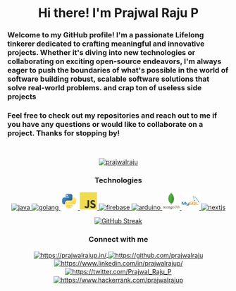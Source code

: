 <h1 align="center">Hi there! I'm Prajwal Raju P</h1>

<h3>
  Welcome to my GitHub profile! I'm a passionate Lifelong tinkerer dedicated to crafting meaningful and innovative projects. Whether it's diving into new technologies or collaborating on exciting open-source endeavors, I'm always eager to push the boundaries of what's possible in the world of software building robust, scalable software solutions that solve real-world problems. and crap ton of useless side projects
</h3>

<h3 >
  Feel free to check out my repositories and reach out to me if you have any questions or would like to collaborate on a project. Thanks for stopping by!
</h3>

<br>

<p align="center"> 
  <a href="https://github.com/ryo-ma/github-profile-trophy">
    <img src="https://github-profile-trophy.vercel.app/?username=prajwalraju&theme=onestar&no-bg=true&no-frame=true&column=-1" alt="prajwalraju" />
  </a> 
</p>

<h3 align="center">Technologies</h3>
<p align="center"> 
  <a href="https://www.java.com" target="_blank"> 
    <img src="https://cdn.jsdelivr.net/gh/devicons/devicon/icons/java/java-original-wordmark.svg"  alt="java" width="40" height="40" />
  </a> 
  <a href="https://go.dev" target="_blank"> 
    <img src="https://cdn.jsdelivr.net/gh/devicons/devicon/icons/go/go-original-wordmark.svg" alt="golang" width="40" height="40"/>
  </a> 
  <a href="https://www.python.org" target="_blank"> 
      <img src="https://raw.githubusercontent.com/devicons/devicon/master/icons/python/python-original.svg" alt="python" width="40" height="40"/> 
  </a> 
  <a href="https://developer.mozilla.org/en-US/docs/Web/JavaScript" target="_blank"> 
    <img src="https://raw.githubusercontent.com/devicons/devicon/master/icons/javascript/javascript-original.svg" alt="javascript" width="40" height="40"/> 
  </a> 
  <a href="https://firebase.google.com/" target="_blank"> 
    <img src="https://www.vectorlogo.zone/logos/firebase/firebase-icon.svg" alt="firebase" width="40" height="40"/> 
  </a> 
  <a href="https://www.arduino.cc/" target="_blank"> 
    <img src="https://cdn.worldvectorlogo.com/logos/arduino-1.svg" alt="arduino" width="40" height="40"/> 
  </a> 

  <a href="https://www.mongodb.com/" target="_blank"> 
      <img src="https://raw.githubusercontent.com/devicons/devicon/master/icons/mongodb/mongodb-original-wordmark.svg" alt="mongodb" width="40" height="40"/> 
  </a> 
  <a href="https://www.mysql.com/" target="_blank"> 
      <img src="https://raw.githubusercontent.com/devicons/devicon/master/icons/mysql/mysql-original-wordmark.svg" alt="mysql" width="40" height="40"/> 
  </a> 
  <a href="https://nextjs.org/" target="_blank"> 
      <img src="https://seekicon.com/free-icon-download/next-js_1.png" alt="nextjs" width="40" height="40"/> 
  </a> 

</p>


<p align="center">
  <a href="https://git.io/streak-stats">
    <img src="http://github-readme-streak-stats.herokuapp.com?user=prajwalraju&theme=transparent&hide_border=true&hide_current_streak=true&hide_longest_streak=true" alt="GitHub Streak" />
  </a>
</p>

<h3 align="center">Connect with me</h3>

<p align="center">
  <a href="https://prajwalrajup.in/" target="blank">
    <img align="center" src="https://cdn2.iconfinder.com/data/icons/top-search/128/_web_Internet_network_www_communication_global_worldwide-64.png" alt="https://prajwalrajup.in/" height="30" width="30" />
  </a>
  <a href="https://github.com/prajwalraju" target="blank">
    <img align="center" src="https://cdn4.iconfinder.com/data/icons/miu-black-social-2/60/github-64.png" alt="https://github.com/prajwalraju" height="40" width="40" />
  </a>
  <a href="https://www.linkedin.com/in/prajwalrajup/" target="blank">
    <img align="center" src="https://cdn4.iconfinder.com/data/icons/miu-black-social-2/60/linkedin-64.png" alt="https://www.linkedin.com/in/prajwalrajup/" height="40" width="40" />
  </a>
  <a href="https://twitter.com/Prajwal_Raju_P" target="blank">
    <img align="center" src="https://nisamerica.com/public/assets/logo/twitter-x-logo-white.png" alt="https://twitter.com/Prajwal_Raju_P" height="30" width="30" />
  </a>
  <a href="https://www.hackerrank.com/prajwalrajup" target="blank">
    <img align="center" src="https://cdn4.iconfinder.com/data/icons/logos-and-brands/512/160_Hackerrank_logo_logos-64.png" alt="https://www.hackerrank.com/prajwalrajup" height="40" width="40" />
  </a>
</p>
